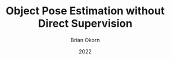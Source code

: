 ---
layout: post
title:  "Object Pose Estimation without Direct Supervision"
date:   2022
image: /images/ossid.jpg
categories: research
author: "Brian Okorn"
venue: "PhD Thesis"
authors: "<strong>Brian Okorn</strong>"
---